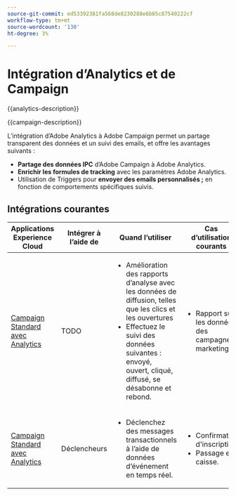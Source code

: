 ```yaml
---
source-git-commit: ed53392381fa568de8230288e6b85c87540222cf
workflow-type: tm+mt
source-wordcount: '130'
ht-degree: 3%

---
```



# Intégration d’Analytics et de Campaign

{{analytics-description}}

{{campaign-description}}

L’intégration d’Adobe Analytics à Adobe Campaign permet un partage transparent des données et un suivi des emails, et offre les avantages suivants :

+ **Partage des données IPC** d’Adobe Campaign à Adobe Analytics.
+ **Enrichir les formules de tracking** avec les paramètres Adobe Analytics.
+ Utilisation de Triggers pour **envoyer des emails personnalisés ;** en fonction de comportements spécifiques suivis.

## Intégrations courantes

<table>
    <thead>
        <tr>
            <th>Applications Experience Cloud</th>
            <th>Intégrer à l’aide de</th>
            <th>Quand l’utiliser</th>
            <th>Cas d’utilisation courants</th>
        </tr>
    </thead>
    <tbody>
        <tr>
            <td><a href="https://experienceleague.adobe.com/docs/campaign-standard-learn/tutorials/integrations/track-the-success-of-your-deliveries-in-analytics.html" target="_blank" rel="noreferrer">Campaign Standard avec Analytics</a></td>
            <td>TODO</td>
            <td>
                <ul>
                    <li>Amélioration des rapports d’analyse avec les données de diffusion, telles que les clics et les ouvertures</li>
                    <li>Effectuez le suivi des données suivantes : envoyé, ouvert, cliqué, diffusé, se désabonne et rebond.</li>                    
                </ul>
            </td>
            <td>
              <ul>
                <li>Rapport sur les données des campagnes marketing.</li>
              </ul>
            </td>
        </tr>
        <tr>
            <td><a href="https://experienceleague.adobe.com/docs/campaign-standard-learn/tutorials/integrations/triggers/using-triggers-for-transactional-messaging-overview.html" target="_blank" rel="noreferrer">Campaign Standard avec Analytics</a></td>
            <td>Déclencheurs</li>
            <td>
                <ul>
                    <li>Déclenchez des messages transactionnels à l’aide de données d’événement en temps réel.</li>
                </ul>
            </td>
            <td>
              <ul>
                <li>Confirmation d'inscription.</li>
                <li>Passage en caisse.</li>
              </ul>
            </td>
        </tr>              
    </tbody>          
</table>
